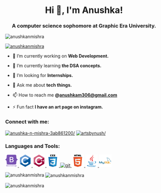 <h1 align="center">Hi 👋, I'm Anushka!</h1>
<h3 align="center">A computer science sophomore at Graphic Era University.</h3>

<p align="left"> <img src="https://komarev.com/ghpvc/?username=anushkanmishra&label=Profile%20views&color=0e75b6&style=flat-square" alt="anushkanmishra" /> </p>

<p align="left"> <a href="https://github.com/ryo-ma/github-profile-trophy"><img src="https://github-profile-trophy.vercel.app/?username=anushkanmishra" alt="anushkanmishra" /></a> </p>


- 🔭 I’m currently working on **Web Development.**

- 🌱 I’m currently learning **the DSA concepts.**

- 👯 I’m looking for **Internships.**

- 💬 Ask me about **tech things.**

- 📫 How to reach me **@anushkam306@gmail.com**

- ⚡ Fun fact **I have an art page on instagram.**

<h3 align="left">Connect with me:</h3>
<p align="left">
<a href="https://linkedin.com/in/anushka-n-mishra-3ab861200/" target="blank"><img align="center" src="https://raw.githubusercontent.com/rahuldkjain/github-profile-readme-generator/master/src/images/icons/Social/linked-in-alt.svg" alt="anushka-n-mishra-3ab861200/" height="30" width="40" /></a>
<a href="https://instagram.com/artsbynush/" target="blank"><img align="center" src="https://raw.githubusercontent.com/rahuldkjain/github-profile-readme-generator/master/src/images/icons/Social/instagram.svg" alt="artsbynush/" height="30" width="40" /></a>
</p>

<h3 align="left">Languages and Tools:</h3>
<p align="left"> <a href="https://getbootstrap.com" target="_blank" rel="noreferrer"> <img src="https://raw.githubusercontent.com/devicons/devicon/master/icons/bootstrap/bootstrap-plain-wordmark.svg" alt="bootstrap" width="40" height="40"/> </a> <a href="https://www.cprogramming.com/" target="_blank" rel="noreferrer"> <img src="https://raw.githubusercontent.com/devicons/devicon/master/icons/c/c-original.svg" alt="c" width="40" height="40"/> </a> <a href="https://www.w3schools.com/cpp/" target="_blank" rel="noreferrer"> <img src="https://raw.githubusercontent.com/devicons/devicon/master/icons/cplusplus/cplusplus-original.svg" alt="cplusplus" width="40" height="40"/> </a> <a href="https://www.w3schools.com/css/" target="_blank" rel="noreferrer"> <img src="https://raw.githubusercontent.com/devicons/devicon/master/icons/css3/css3-original-wordmark.svg" alt="css3" width="40" height="40"/> </a> <a href="https://git-scm.com/" target="_blank" rel="noreferrer"> <img src="https://www.vectorlogo.zone/logos/git-scm/git-scm-icon.svg" alt="git" width="40" height="40"/> </a> <a href="https://www.w3.org/html/" target="_blank" rel="noreferrer"> <img src="https://raw.githubusercontent.com/devicons/devicon/master/icons/html5/html5-original-wordmark.svg" alt="html5" width="40" height="40"/> </a> <a href="https://www.java.com" target="_blank" rel="noreferrer"> <img src="https://raw.githubusercontent.com/devicons/devicon/master/icons/java/java-original.svg" alt="java" width="40" height="40"/> </a> <a href="https://www.mysql.com/" target="_blank" rel="noreferrer"> <img src="https://raw.githubusercontent.com/devicons/devicon/master/icons/mysql/mysql-original-wordmark.svg" alt="mysql" width="40" height="40"/> </a> </p>

<p><img align="left" src="https://github-readme-stats.vercel.app/api/top-langs?username=anushkanmishra&show_icons=true&theme=dark&title_color=00c2b5&text_color=5777c1&locale=en&layout=compact" alt="anushkanmishra" /></p>

<p>&nbsp;<img align="center" src="https://github-readme-stats.vercel.app/api?username=anushkanmishra&show_icons=true&theme=radical&locale=en" alt="anushkanmishra" /></p>

<p><img align="center" src="https://github-readme-streak-stats.herokuapp.com/?user=anushkanmishra&theme=dark" alt="anushkanmishra" /></p>
